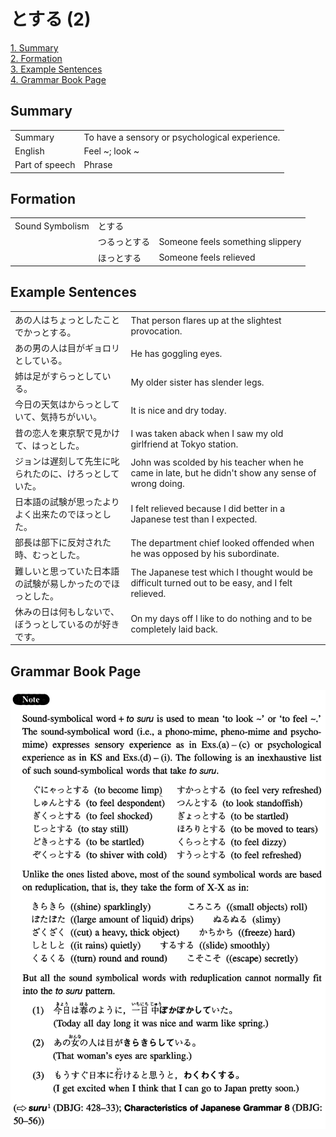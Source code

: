 # とする (2)

[1. Summary](#summary)<br>
[2. Formation](#formation)<br>
[3. Example Sentences](#example-sentences)<br>
[4. Grammar Book Page](#grammar-book-page)<br>


## Summary

<table><tr>   <td>Summary</td>   <td>To have a sensory or psychological experience.</td></tr><tr>   <td>English</td>   <td>Feel ~; look ~</td></tr><tr>   <td>Part of speech</td>   <td>Phrase</td></tr></table>

## Formation

<table class="table"><tbody><tr class="tr head"><td class="td"><span class="bold">Sound Symbolism</span></td><td class="td"><span class="concept">とする</span></td><td class="td"></td></tr><tr class="tr"><td class="td"></td><td class="td"><span>つるっ</span><span class="concept">とする</span></td><td class="td"><span>Someone feels something slippery</span></td></tr><tr class="tr"><td class="td"></td><td class="td"><span>ほっ</span><span class="concept">とする</span></td><td class="td"><span>Someone feels relieved</span></td></tr></tbody></table>

## Example Sentences

<table><tr>   <td>あの人はちょっとしたことでかっとする。</td>   <td>That person flares up at the slightest provocation.</td></tr><tr>   <td>あの男の人は目がギョロリとしている。</td>   <td>He has goggling eyes.</td></tr><tr>   <td>姉は足がすらっとしている。</td>   <td>My older sister has slender legs.</td></tr><tr>   <td>今日の天気はからっとしていて、気持ちがいい。</td>   <td>It is nice and dry today.</td></tr><tr>   <td>昔の恋人を東京駅で見かけて、はっとした。</td>   <td>I was taken aback when I saw my old girlfriend at Tokyo station.</td></tr><tr>   <td>ジョンは遅刻して先生に叱られたのに、けろっとしていた。</td>   <td>John was scolded by his teacher when he came in late, but he didn't show any sense of wrong doing.</td></tr><tr>   <td>日本語の試験が思ったよりよく出来たのでほっとした。</td>   <td>I felt relieved because I did better in a Japanese test than I expected.</td></tr><tr>   <td>部長は部下に反対された時、むっとした。</td>   <td>The department chief looked offended when he was opposed by his subordinate.</td></tr><tr>   <td>難しいと思っていた日本語の試験が易しかったのでほっとした。</td>   <td>The Japanese test which I thought would be difficult turned out to be easy, and I felt relieved.</td></tr><tr>   <td>休みの日は何もしないで、ぼうっとしているのが好きです。</td>   <td>On my days off I like to do nothing and to be completely laid back.</td></tr></table>

## Grammar Book Page

![](../img/Intermediateとする2.png)

